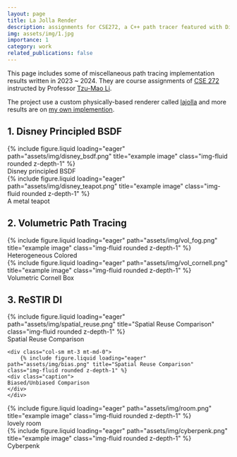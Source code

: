 ```yaml
---
layout: page
title: La Jolla Render
description: assignments for CSE272, a C++ path tracer featured with Disney bsdf, volumetric path tracing and ReSTIR DI.
img: assets/img/1.jpg
importance: 1
category: work
related_publications: false
---
```


This page includes some of miscellaneous path tracing implementation results written in 2023 ~ 2024. They are course assignments of 
[CSE 272](https://cseweb.ucsd.edu/~tzli/cse272/wi2024/) instructed by Professor 
[Tzu-Mao Li](https://cseweb.ucsd.edu/~tzli/).

The project use a custom physically-based renderer called [lajolla](https://github.com/BachiLi/lajolla_public) and more results are on [my own implemention](https://github.com/dongzhanghan/cse272-restir). 


## 1. Disney Principled BSDF

<div class="row">
    <div class="col-sm mt-3 mt-md-0">
        {% include figure.liquid loading="eager" path="assets/img/disney_bsdf.png" title="example image" class="img-fluid rounded z-depth-1" %}
    </div>
</div>
<div class="caption">
    Disney principled BSDF
</div>

<div class="row">
    <div class="col-sm mt-3 mt-md-0">
        {% include figure.liquid loading="eager" path="assets/img/disney_teapot.png" title="example image" class="img-fluid rounded z-depth-1" %}
    </div>
</div>
<div class="caption">
    A metal teapot
</div>

## 2. Volumetric Path Tracing
<div class="row">
    <div class="col-sm mt-3 mt-md-0">
        {% include figure.liquid loading="eager" path="assets/img/vol_fog.png" title="example image" class="img-fluid rounded z-depth-1" %}
    </div>
</div>
<div class="caption">
    Heterogeneous Colored 
</div>

<div class="row">
    <div class="col-sm mt-3 mt-md-0">
        {% include figure.liquid loading="eager" path="assets/img/vol_cornell.png" title="example image" class="img-fluid rounded z-depth-1" %}
    </div>
</div>
<div class="caption">
    Volumetric Cornell Box  
</div>


## 3. ReSTIR DI

<div class="row">
    <div class="col-sm mt-3 mt-md-0">
        {% include figure.liquid loading="eager" path="assets/img/spatial_reuse.png" title="Spatial Reuse Comparison" class="img-fluid rounded z-depth-1" %}
    <div class="caption">
    Spatial Reuse Comparison  
    </div>
    </div>
    
    <div class="col-sm mt-3 mt-md-0">
        {% include figure.liquid loading="eager" path="assets/img/bias.png" title="Spatial Reuse Comparison" class="img-fluid rounded z-depth-1" %}
    <div class="caption">
    Biased/Unbiased Comparison  
    </div>
    </div>
</div>


<div class="row">
    <div class="col-sm mt-3 mt-md-0">
        {% include figure.liquid loading="eager" path="assets/img/room.png" title="example image" class="img-fluid rounded z-depth-1" %}
    </div>
</div>
<div class="caption">
    lovely room  
</div>

<div class="row">
    <div class="col-sm mt-3 mt-md-0">
        {% include figure.liquid loading="eager" path="assets/img/cyberpenk.png" title="example image" class="img-fluid rounded z-depth-1" %}
    </div>
</div>
<div class="caption">
    Cyberpenk  
</div>
